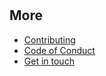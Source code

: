 # 



## More

- [Contributing](https://github.com/fourjuaneight/docker-hugo-gulp/blob/master/.github/CONTRIBUTING.md)
- [Code of Conduct](https://github.com/fourjuaneight/docker-hugo-gulp/blob/master/CODE_OF_CONDUCT.md)
- [Get in touch](https://www.juanvillela.dev)